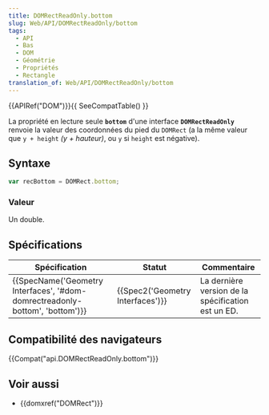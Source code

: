 ```yaml
---
title: DOMRectReadOnly.bottom
slug: Web/API/DOMRectReadOnly/bottom
tags:
  - API
  - Bas
  - DOM
  - Géométrie
  - Propriétés
  - Rectangle
translation_of: Web/API/DOMRectReadOnly/bottom
---
```

{{APIRef("DOM")}}{{ SeeCompatTable() }}

La propriété en lecture seule **`bottom`** d'une interface **`DOMRectReadOnly`** renvoie la valeur des coordonnées du pied du `DOMRect` (a la même valeur que `y + height` _(y + hauteur)_, ou `y` si `height` est négative).

## Syntaxe

```js
var recBottom = DOMRect.bottom;
```

### Valeur

Un double.

## Spécifications

| Spécification                                                                                        | Statut                                       | Commentaire                                        |
| ---------------------------------------------------------------------------------------------------- | -------------------------------------------- | -------------------------------------------------- |
| {{SpecName('Geometry Interfaces', '#dom-domrectreadonly-bottom', 'bottom')}} | {{Spec2('Geometry Interfaces')}} | La dernière version de la spécification est un ED. |

## Compatibilité des navigateurs

{{Compat("api.DOMRectReadOnly.bottom")}}

## Voir aussi

- {{domxref("DOMRect")}}
